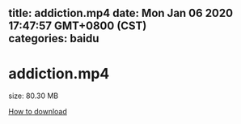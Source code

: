 
title: addiction.mp4
date: Mon Jan 06 2020 17:47:57 GMT+0800 (CST)    
categories: baidu
---

# addiction.mp4
size: 80.30 MB
 
 

[How to download](https://bpcam.bemobtrk.com/go/2ceec3aa-1ca2-46d6-b9ff-aaa5c184517c?jno=4223)